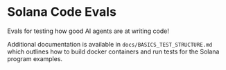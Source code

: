 # Solana Code Evals

Evals for testing how good AI agents are at writing code!

Additional documentation is available in `docs/BASICS_TEST_STRUCTURE.md` which
outlines how to build docker containers and run tests for the Solana program
examples.

